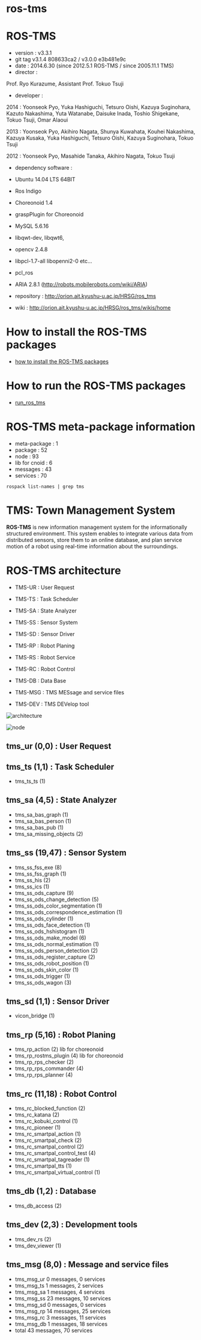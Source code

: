 ros-tms
=======
# ROS-TMS
* version : v3.3.1
* git tag v3.1.4 808633ca2 / v3.0.0 e3b481e9c
* date : 2014.6.30 (since 2012.5.1 ROS-TMS / since 2005.11.1 TMS)
* director :

 Prof. Ryo Kurazume, Assistant Prof. Tokuo Tsuji

* developer :

 2014 : Yoonseok Pyo, Yuka Hashiguchi, Tetsuro Oishi, Kazuya Suginohara, Kazuto Nakashima, Yuta Watanabe, Daisuke Inada, Toshio Shigekane, Tokuo Tsuji, Omar Alaoui

 2013 : Yoonseok Pyo, Akihiro Nagata, Shunya Kuwahata, Kouhei Nakashima, Kazuya Kusaka, Yuka Hashiguchi, Tetsuro Oishi, Kazuya Suginohara, Tokuo Tsuji

 2012 : Yoonseok Pyo, Masahide Tanaka, Akihiro Nagata, Tokuo Tsuji

* dependency software :
 * Ubuntu 14.04 LTS 64BIT
 * Ros Indigo
 * Choreonoid 1.4 
 * graspPlugin for Choreonoid
 * MySQL 5.6.16
 * libqwt-dev, libqwt6, 
 * opencv 2.4.8 
 * libpcl-1.7-all libopenni2-0 etc...

 * pcl_ros
 * ARIA 2.8.1 (http://robots.mobilerobots.com/wiki/ARIA)

* repository :  http://orion.ait.kyushu-u.ac.jp/HRSG/ros_tms
* wiki : http://orion.ait.kyushu-u.ac.jp/HRSG/ros_tms/wikis/home

# How to install the ROS-TMS packages
* [how to install the ROS-TMS packages](install)

# How to run  the ROS-TMS packages
* [run_ros_tms](run_ros_tms)

# ROS-TMS meta-package information
* meta-package : 1
* package : 52
* node : 93
* lib for cnoid : 6
* messages : 43
* services : 70 

```
rospack list-names | grep tms
```

# TMS: Town Management System
**ROS-TMS** is new information management system for the informationally structured environment. This system enables to integrate various data from distributed sensors, store them to an online database, and plan service motion of a robot using real-time information about the surroundings.

# ROS-TMS architecture

* TMS-UR  : User Request

* TMS-TS  : Task Scheduler

* TMS-SA  : State Analyzer 
* TMS-SS  : Sensor System 
* TMS-SD  : Sensor Driver 

* TMS-RP  : Robot Planing 
* TMS-RS  : Robot Service
* TMS-RC  : Robot Control 

* TMS-DB  : Data Base

* TMS-MSG : TMS MESsage and service files
* TMS-DEV : TMS DEVelop tool


![architecture](http://orion.ait.kyushu-u.ac.jp/uploads/HRSG/ros_tms/98b813f85f/architecture.png)

![node](http://orion.ait.kyushu-u.ac.jp/uploads/HRSG/ros_tms/b9b0be1a72/node.png)

## tms_ur (0,0) : User Request 

## tms_ts (1,1) : Task Scheduler
* tms_ts_ts (1)

## tms_sa (4,5) : State Analyzer
* tms_sa_bas_graph (1)
* tms_sa_bas_person (1)
* tms_sa_bas_pub (1)
* tms_sa_missing_objects (2)

## tms_ss (19,47) : Sensor System
* tms_ss_fss_exe (8)
* tms_ss_fss_graph (1)
* tms_ss_his (2)
* tms_ss_ics (1)
* tms_ss_ods_capture (9)
* tms_ss_ods_change_detection (5)
* tms_ss_ods_color_segmentation (1)
* tms_ss_ods_correspondence_estimation (1)
* tms_ss_ods_cylinder (1)
* tms_ss_ods_face_detection (1)
* tms_ss_ods_hshistogram (1)
* tms_ss_ods_make_model (6)
* tms_ss_ods_normal_estimation (1)
* tms_ss_ods_person_detection (2)
* tms_ss_ods_register_capture (2)
* tms_ss_ods_robot_position (1)
* tms_ss_ods_skin_color (1)
* tms_ss_ods_trigger (1)
* tms_ss_ods_wagon (3)

## tms_sd (1,1) : Sensor Driver
* vicon_bridge (1)

## tms_rp (5,16) : Robot Planing
* tms_rp_action (2) lib for choreonoid
* tms_rp_rostms_plugin (4) lib for choreonoid
* tms_rp_rps_checker (2)
* tms_rp_rps_commander (4)
* tms_rp_rps_planner (4)

## tms_rc (11,18) : Robot Control
* tms_rc_blocked_function (2)
* tms_rc_katana (2)
* tms_rc_kobuki_control (1)
* tms_rc_pioneer (1)
* tms_rc_smartpal_action (1)
* tms_rc_smartpal_check (2)
* tms_rc_smartpal_control (2)
* tms_rc_smartpal_control_test (4)
* tms_rc_smartpal_tagreader (1)
* tms_rc_smartpal_tts (1)
* tms_rc_smartpal_virtual_control (1)

## tms_db (1,2) : Database
* tms_db_access (2)

## tms_dev (2,3) : Development tools
* tms_dev_rs (2)
* tms_dev_viewer (1)

## tms_msg (8,0) : Message and service files
* tms_msg_ur  0 messages,  0 services
* tms_msg_ts  1 messages,  2 services
* tms_msg_sa  1 messages,  4 services
* tms_msg_ss 23 messages, 10 services
* tms_msg_sd  0 messages,  0 services
* tms_msg_rp 14 messages, 25 services
* tms_msg_rc  3 messages, 11 services
* tms_msg_db  1 messages, 18 services
* total 43 messages, 70 services


